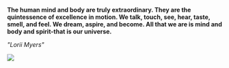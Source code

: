 **The human mind and body are truly extraordinary. They are the quintessence of excellence in motion. We talk, touch, see, hear, taste, smell, and feel. We dream, aspire, and become. All that we are is mind and body and spirit-that is our universe.**

*"Lorii Myers"*

![](https://api.nosense.lol/ghvc/?username=cdfrm)